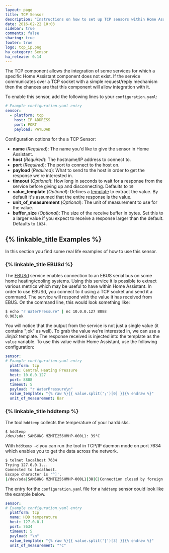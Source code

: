 ```yaml
---
layout: page
title: TCP Sensor
description: "Instructions on how to set up TCP sensors within Home Assistant."
date: 2016-02-22 10:03
sidebar: true
comments: false
sharing: true
footer: true
logo: tcp_ip.png
ha_category: Sensor
ha_release: 0.14
---
```


The TCP component allows the integration of some services for which a specific Home Assistant component does not exist. If the service communicates over a TCP socket with a simple request/reply mechanism then the chances are that this component will allow integration with it.

To enable this sensor, add the following lines to your `configuration.yaml`:

```yaml
# Example configuration.yaml entry
sensor:
  - platform: tcp
    host: IP_ADDRESS
    port: PORT
    payload: PAYLOAD
```

Configuration options for the a TCP Sensor:

- **name** (*Required*): The name you'd like to give the sensor in Home Assistant.
- **host** (*Required*): The hostname/IP address to connect to.
- **port** (*Required*): The port to connect to the host on.
- **payload** (*Required*): What to send to the host in order to get the response we're interested in.
- **timeout** (*Optional*): How long in seconds to wait for a response from the service before giving up and disconnecting. Defaults to `10`
- **value_template** (*Optional*): Defines a [template](/topics/templating/) to extract the value. By default it's assumed that the entire response is the value.
- **unit_of_measurement** (*Optional*): The unit of measurement to use for the value.
- **buffer_size** (*Optional*): The size of the receive buffer in bytes. Set this to a larger value if you expect to receive a response larger than the default. Defaults to `1024`.

## {% linkable_title Examples %}

In this section you find some real life examples of how to use this sensor.

### {% linkable_title EBUSd %}

The [EBUSd](https://github.com/john30/ebusd/wiki) service enables connection to an EBUS serial bus on some home heating/cooling systems. Using this service it is possible to extract various metrics which may be useful to have within Home Assistant. In order to use EBUSd, you connect to it using a TCP socket and send it a command. The service will respond with the value it has received from EBUS. On the command line, this would look something like:

```bash
$ echo "r WaterPressure" | nc 10.0.0.127 8888
0.903;ok
```

You will notice that the output from the service is not just a single value (it contains ";ok" as well). To grab the value we're interested in, we can use a Jinja2 template. The response received is injected into the template as the `value` variable. To use this value within Home Assistant, use the following configuration:

```yaml
sensor:
# Example configuration.yaml entry
  platform: tcp
  name: Central Heating Pressure
  host: 10.0.0.127
  port: 8888
  timeout: 5
  payload: "r WaterPressure\n"
  value_template: "{% raw %}{{ value.split(';')[0] }}{% endraw %}"
  unit_of_measurement: Bar
```

### {% linkable_title hddtemp %}

The tool `hddtemp` collects the temperature of your harddisks. 

```bash
$ hddtemp
/dev/sda: SAMSUNG MZMTE256HMHP-000L1: 39°C
```

With `hddtemp -d` you can run the tool in TCP/IP daemon mode on port 7634 which enables you to get the data across the network.

```bash
$ telnet localhost 7634
Trying 127.0.0.1...
Connected to localhost.
Escape character is '^]'.
|/dev/sda|SAMSUNG MZMTE256HMHP-000L1|38|C|Connection closed by foreign host.
```

The entry for the `configuration.yaml` file for a `hddtemp` sensor could look like the example below.

```yaml
sensor:
# Example configuration.yaml entry
  platform: tcp
  name: HDD temperature
  host: 127.0.0.1
  port: 7634
  timeout: 5
  payload: "\n"
  value_template: "{% raw %}{{ value.split('|')[3] }}{% endraw %}"
  unit_of_measurement: "°C"
```
